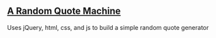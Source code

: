 ## [A Random Quote Machine]( https://rnwego.github.io/Random-Quote-Machine/)
Uses jQuery, html, css, and js to build a simple random quote generator
